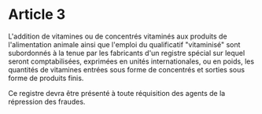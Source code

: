 # Article 3

L'addition de vitamines ou de concentrés vitaminés aux produits de l'alimentation animale ainsi que l'emploi du qualificatif "vitaminisé" sont subordonnés à la tenue par les fabricants d'un registre spécial sur lequel seront comptabilisées, exprimées en unités internationales, ou en poids, les quantités de vitamines entrées sous forme de concentrés et sorties sous forme de produits finis.

Ce registre devra être présenté à toute réquisition des agents de la répression des fraudes.

